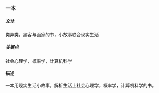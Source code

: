 ### 一本

##### 文体
类异类，黑客与画家的书，小故事联合现实生活

##### 关键点
社会心理学，概率学，计算机科学

#### 描述
一本用现实生活小故事，解析生活上社会心理学，概率学，计算机科学的书。